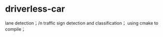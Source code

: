 # driverless-car
lane detection；/n
traffic sign detection and classification；
using cmake to compile；

